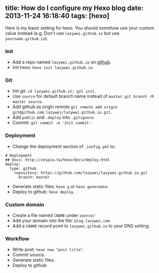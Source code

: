 title: How do I configure my Hexo blog
date: 2013-11-24 16:18:40
tags: [hexo]
---

Here is my basic setting for hexo. You should somehow use your custom value instead (e.g. Don't use `lazywei.github.io` but use `yourname.github.io`).

### Init

- Add a repo named `lazywei.github.io` on [github](https://github.com/).
- Init hexo: `hexo init lazywei.github.io`.

### Git

- Init git: `cd lazywei.github.io; git init`.
- Use `source` for default branch name instead of `master`: `git branch -M master source`.
- Add github as origin remote `git remote add origin git@github.com:lazywei/lazywei.github.io.git`.
- Add `public` and `.deploy` into `.gitignore`.
- Commit: `git commit -m 'Init commit'`.

### Deployment

- Change the deployment section of `_config.yml` to:
```
# Deployment
## Docs: http://zespia.tw/hexo/docs/deploy.html
deploy:
  type: github
    repository: https://github.com/lazywei/lazywei.github.io.git
      branch: master
```
- Generate static files: `hexo g` or `hexo genereate`.
- Deploy to github: `hexo deploy`.

### Custom domain

- Create a file named `CNAME` under `source/`
- Add your domain into the file: `blog.lazywei.com`
- Add a `CNAME` record point to `lazywei.github.io` to your DNS setting.

### Workflow

- Write post: `hexo new "post title"`.
- Commit source.
- Generate static files.
- Deploy to github.
